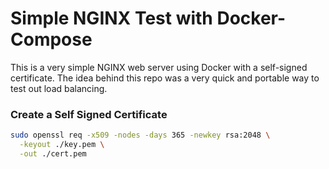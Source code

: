 # Simple NGINX Test with Docker-Compose
This is a very simple NGINX web server using Docker with a self-signed certificate. The idea behind this repo was a very quick and portable way to test out load balancing.

### Create a Self Signed Certificate
```bash
sudo openssl req -x509 -nodes -days 365 -newkey rsa:2048 \
  -keyout ./key.pem \
  -out ./cert.pem
```